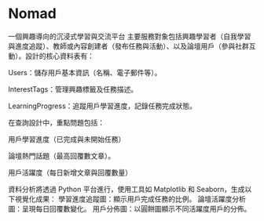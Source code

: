 # Nomad
一個興趣導向的沉浸式學習與交流平台
主要服務對象包括興趣學習者（自我學習與進度追蹤）、教師或內容創建者（發布任務與活動）、以及論壇用戶（參與社群互動）。設計的核心資料表有：

  Users：儲存用戶基本資訊（名稱、電子郵件等）。
 
  InterestTags：管理興趣標籤及任務描述。
 
  LearningProgress：追蹤用戶學習進度，記錄任務完成狀態。

在查詢設計中，重點問題包括：
  
  用戶學習進度（已完成與未開始任務）
  
  論壇熱門話題（最高回覆數文章）。
 
  用戶活躍度（每日新增文章與回覆數量）

資料分析將透過 Python 平台進行，使用工具如 Matplotlib 和 Seaborn，生成以下視覺化成果：
學習進度追蹤圖：顯示用戶完成任務的比例。
論壇活躍度分析圖：呈現每日回覆數變化。
用戶分佈圖：以圓餅圖顯示不同活躍度用戶的分佈。
